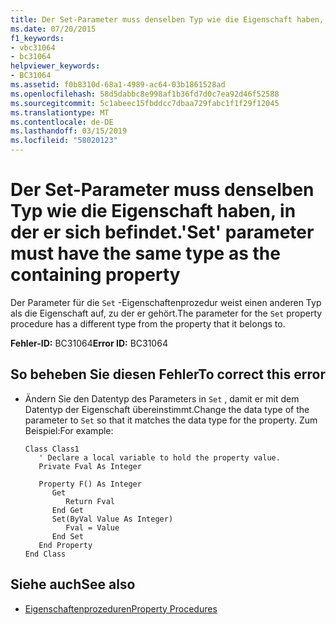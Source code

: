 ```yaml
---
title: Der Set-Parameter muss denselben Typ wie die Eigenschaft haben, in der er sich befindet.
ms.date: 07/20/2015
f1_keywords:
- vbc31064
- bc31064
helpviewer_keywords:
- BC31064
ms.assetid: f0b8310d-68a1-4989-ac64-03b1861528ad
ms.openlocfilehash: 58d5dabbc8e998af1b36fd7d0c7ea92d46f52588
ms.sourcegitcommit: 5c1abeec15fbddcc7dbaa729fabc1f1f29f12045
ms.translationtype: MT
ms.contentlocale: de-DE
ms.lasthandoff: 03/15/2019
ms.locfileid: "58020123"
---
```

# <a name="set-parameter-must-have-the-same-type-as-the-containing-property"></a><span data-ttu-id="f53e1-102">Der Set-Parameter muss denselben Typ wie die Eigenschaft haben, in der er sich befindet.</span><span class="sxs-lookup"><span data-stu-id="f53e1-102">'Set' parameter must have the same type as the containing property</span></span>
<span data-ttu-id="f53e1-103">Der Parameter für die `Set` -Eigenschaftenprozedur weist einen anderen Typ als die Eigenschaft auf, zu der er gehört.</span><span class="sxs-lookup"><span data-stu-id="f53e1-103">The parameter for the `Set` property procedure has a different type from the property that it belongs to.</span></span>  
  
 <span data-ttu-id="f53e1-104">**Fehler-ID:** BC31064</span><span class="sxs-lookup"><span data-stu-id="f53e1-104">**Error ID:** BC31064</span></span>  
  
## <a name="to-correct-this-error"></a><span data-ttu-id="f53e1-105">So beheben Sie diesen Fehler</span><span class="sxs-lookup"><span data-stu-id="f53e1-105">To correct this error</span></span>  
  
-   <span data-ttu-id="f53e1-106">Ändern Sie den Datentyp des Parameters in `Set` , damit er mit dem Datentyp der Eigenschaft übereinstimmt.</span><span class="sxs-lookup"><span data-stu-id="f53e1-106">Change the data type of the parameter to `Set` so that it matches the data type for the property.</span></span> <span data-ttu-id="f53e1-107">Zum Beispiel:</span><span class="sxs-lookup"><span data-stu-id="f53e1-107">For example:</span></span>  
  
    ```  
    Class Class1  
       ' Declare a local variable to hold the property value.  
       Private Fval As Integer  
  
       Property F() As Integer  
          Get  
             Return Fval  
          End Get  
          Set(ByVal Value As Integer)  
             Fval = Value  
          End Set  
       End Property  
    End Class  
    ```  
  
## <a name="see-also"></a><span data-ttu-id="f53e1-108">Siehe auch</span><span class="sxs-lookup"><span data-stu-id="f53e1-108">See also</span></span>

- [<span data-ttu-id="f53e1-109">Eigenschaftenprozeduren</span><span class="sxs-lookup"><span data-stu-id="f53e1-109">Property Procedures</span></span>](../../visual-basic/programming-guide/language-features/procedures/property-procedures.md)
